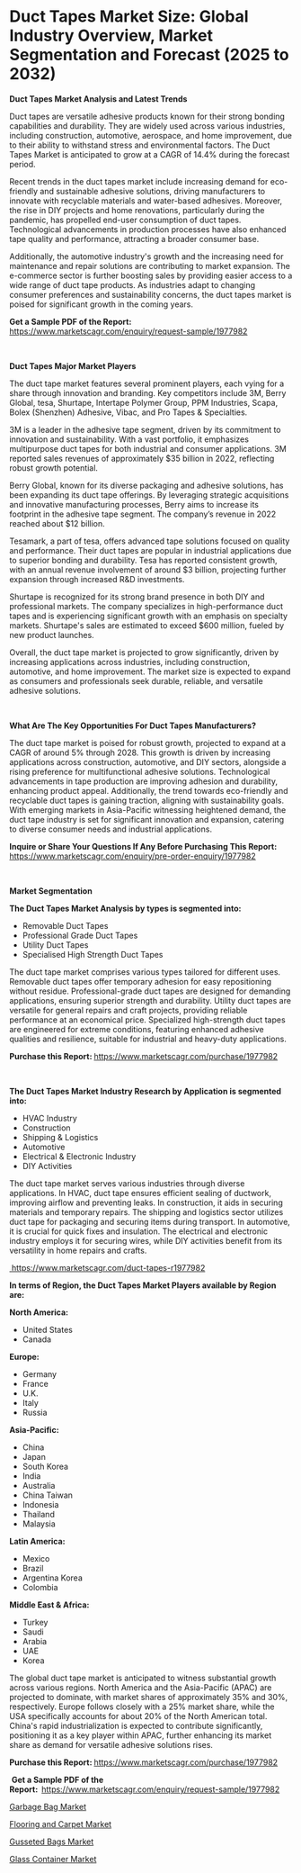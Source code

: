 <p><h1>Duct Tapes Market Size: Global Industry Overview, Market Segmentation and Forecast (2025 to 2032)</h1></p><p><strong>Duct Tapes Market Analysis and Latest Trends</strong></p>
<p><p>Duct tapes are versatile adhesive products known for their strong bonding capabilities and durability. They are widely used across various industries, including construction, automotive, aerospace, and home improvement, due to their ability to withstand stress and environmental factors. The Duct Tapes Market is anticipated to grow at a CAGR of 14.4% during the forecast period.</p><p>Recent trends in the duct tapes market include increasing demand for eco-friendly and sustainable adhesive solutions, driving manufacturers to innovate with recyclable materials and water-based adhesives. Moreover, the rise in DIY projects and home renovations, particularly during the pandemic, has propelled end-user consumption of duct tapes. Technological advancements in production processes have also enhanced tape quality and performance, attracting a broader consumer base.</p><p>Additionally, the automotive industry's growth and the increasing need for maintenance and repair solutions are contributing to market expansion. The e-commerce sector is further boosting sales by providing easier access to a wide range of duct tape products. As industries adapt to changing consumer preferences and sustainability concerns, the duct tapes market is poised for significant growth in the coming years.</p></p>
<p><strong>Get a Sample PDF of the Report:&nbsp;</strong> <a href="https://www.marketscagr.com/enquiry/request-sample/1977982?utm_campaign=2095&utm_medium=2&utm_source=Github&utm_content=ia&utm_term=05042025&utm_id=duct-tapes">https://www.marketscagr.com/enquiry/request-sample/1977982</a></p>
<p>&nbsp;</p>
<p><strong>Duct Tapes Major Market Players</strong></p>
<p><p>The duct tape market features several prominent players, each vying for a share through innovation and branding. Key competitors include 3M, Berry Global, tesa, Shurtape, Intertape Polymer Group, PPM Industries, Scapa, Bolex (Shenzhen) Adhesive, Vibac, and Pro Tapes & Specialties.</p><p>3M is a leader in the adhesive tape segment, driven by its commitment to innovation and sustainability. With a vast portfolio, it emphasizes multipurpose duct tapes for both industrial and consumer applications. 3M reported sales revenues of approximately $35 billion in 2022, reflecting robust growth potential.</p><p>Berry Global, known for its diverse packaging and adhesive solutions, has been expanding its duct tape offerings. By leveraging strategic acquisitions and innovative manufacturing processes, Berry aims to increase its footprint in the adhesive tape segment. The company’s revenue in 2022 reached about $12 billion.</p><p>Tesamark, a part of tesa, offers advanced tape solutions focused on quality and performance. Their duct tapes are popular in industrial applications due to superior bonding and durability. Tesa has reported consistent growth, with an annual revenue involvement of around $3 billion, projecting further expansion through increased R&D investments.</p><p>Shurtape is recognized for its strong brand presence in both DIY and professional markets. The company specializes in high-performance duct tapes and is experiencing significant growth with an emphasis on specialty markets. Shurtape's sales are estimated to exceed $600 million, fueled by new product launches.</p><p>Overall, the duct tape market is projected to grow significantly, driven by increasing applications across industries, including construction, automotive, and home improvement. The market size is expected to expand as consumers and professionals seek durable, reliable, and versatile adhesive solutions.</p></p>
<p>&nbsp;</p>
<p><strong>What Are The Key Opportunities For Duct Tapes Manufacturers?</strong></p>
<p><p>The duct tape market is poised for robust growth, projected to expand at a CAGR of around 5% through 2028. This growth is driven by increasing applications across construction, automotive, and DIY sectors, alongside a rising preference for multifunctional adhesive solutions. Technological advancements in tape production are improving adhesion and durability, enhancing product appeal. Additionally, the trend towards eco-friendly and recyclable duct tapes is gaining traction, aligning with sustainability goals. With emerging markets in Asia-Pacific witnessing heightened demand, the duct tape industry is set for significant innovation and expansion, catering to diverse consumer needs and industrial applications.</p></p>
<p><strong>Inquire or Share Your Questions If Any Before Purchasing This Report:</strong> <a href="https://www.marketscagr.com/enquiry/pre-order-enquiry/1977982?utm_campaign=2095&utm_medium=2&utm_source=Github&utm_content=ia&utm_term=05042025&utm_id=duct-tapes">https://www.marketscagr.com/enquiry/pre-order-enquiry/1977982</a></p>
<p>&nbsp;</p>
<p><strong>Market Segmentation</strong></p>
<p><strong>The Duct Tapes Market Analysis by types is segmented into:</strong></p>
<p><ul><li>Removable Duct Tapes</li><li>Professional Grade Duct Tapes</li><li>Utility Duct Tapes</li><li>Specialised High Strength Duct Tapes</li></ul></p>
<p><p>The duct tape market comprises various types tailored for different uses. Removable duct tapes offer temporary adhesion for easy repositioning without residue. Professional-grade duct tapes are designed for demanding applications, ensuring superior strength and durability. Utility duct tapes are versatile for general repairs and craft projects, providing reliable performance at an economical price. Specialized high-strength duct tapes are engineered for extreme conditions, featuring enhanced adhesive qualities and resilience, suitable for industrial and heavy-duty applications.</p></p>
<p><strong>Purchase this Report:&nbsp;</strong><a href="https://www.marketscagr.com/purchase/1977982?utm_campaign=2095&utm_medium=2&utm_source=Github&utm_content=ia&utm_term=05042025&utm_id=duct-tapes">https://www.marketscagr.com/purchase/1977982</a></p>
<p>&nbsp;</p>
<p><strong>The Duct Tapes Market Industry Research by Application is segmented into:</strong></p>
<p><ul><li>HVAC Industry</li><li>Construction</li><li>Shipping & Logistics</li><li>Automotive</li><li>Electrical & Electronic Industry</li><li>DIY Activities</li></ul></p>
<p><p>The duct tape market serves various industries through diverse applications. In HVAC, duct tape ensures efficient sealing of ductwork, improving airflow and preventing leaks. In construction, it aids in securing materials and temporary repairs. The shipping and logistics sector utilizes duct tape for packaging and securing items during transport. In automotive, it is crucial for quick fixes and insulation. The electrical and electronic industry employs it for securing wires, while DIY activities benefit from its versatility in home repairs and crafts.</p></p>
<p><a href="https://www.marketscagr.com/duct-tapes-r1977982?utm_campaign=2095&utm_medium=2&utm_source=Github&utm_content=ia&utm_term=05042025&utm_id=duct-tapes">&nbsp;https://www.marketscagr.com/duct-tapes-r1977982</a></p>
<p><strong>In terms of Region, the Duct Tapes Market Players available by Region are:</strong></p>
<p>
    <p> <strong> North America: </strong>
        <ul>
            <li>United States</li>
            <li>Canada</li>
        </ul>
        </p> 
    <p> <strong> Europe: </strong>
        <ul>
            <li>Germany</li>
            <li>France</li>
            <li>U.K.</li>
            <li>Italy</li>
            <li>Russia</li>
        </ul>
        </p> 
    <p> <strong> Asia-Pacific: </strong>
        <ul>
            <li>China</li>
            <li>Japan</li>
            <li>South Korea</li>
            <li>India</li>
            <li>Australia</li>
            <li>China Taiwan</li>
            <li>Indonesia</li>
            <li>Thailand</li>
            <li>Malaysia</li>
        </ul>
        </p> 
    <p> <strong> Latin America: </strong>
        <ul>
            <li>Mexico</li>
            <li>Brazil</li>
            <li>Argentina Korea</li>
            <li>Colombia</li>
        </ul>
        </p> 
    <p> <strong> Middle East & Africa: </strong>
        <ul>
            <li>Turkey</li>
            <li>Saudi</li>
            <li>Arabia</li>
            <li>UAE</li>
            <li>Korea</li>
        </ul>
    </p>
    </p>
<p><p>The global duct tape market is anticipated to witness substantial growth across various regions. North America and the Asia-Pacific (APAC) are projected to dominate, with market shares of approximately 35% and 30%, respectively. Europe follows closely with a 25% market share, while the USA specifically accounts for about 20% of the North American total. China's rapid industrialization is expected to contribute significantly, positioning it as a key player within APAC, further enhancing its market share as demand for versatile adhesive solutions rises.</p></p>
<p><strong>Purchase this Report: </strong><a href="https://www.marketscagr.com/purchase/1977982?utm_campaign=2095&utm_medium=2&utm_source=Github&utm_content=ia&utm_term=05042025&utm_id=duct-tapes">https://www.marketscagr.com/purchase/1977982</a></p>
<p>&nbsp;<strong>Get a Sample PDF of the Report:&nbsp;&nbsp;</strong><a href="https://www.marketscagr.com/enquiry/request-sample/1977982?utm_campaign=2095&utm_medium=2&utm_source=Github&utm_content=ia&utm_term=05042025&utm_id=duct-tapes">https://www.marketscagr.com/enquiry/request-sample/1977982</a></p>
<p><strong></strong></p>
<p><p><a href="https://github.com/wycheelwayeu/Market-Research-Report-List-1/blob/main/garbage-bag-market.md?utm_campaign=2095&utm_medium=2&utm_source=Github&utm_content=ia&utm_term=05042025&utm_id=duct-tapes">Garbage Bag Market</a></p><p><a href="https://github.com/pezezlarue7h/Market-Research-Report-List-1/blob/main/flooring-and-carpet-market.md?utm_campaign=2095&utm_medium=2&utm_source=Github&utm_content=ia&utm_term=05042025&utm_id=duct-tapes">Flooring and Carpet Market</a></p><p><a href="https://github.com/gulaimolin/Market-Research-Report-List-7/blob/main/gusseted-bags-market.md?utm_campaign=2095&utm_medium=2&utm_source=Github&utm_content=ia&utm_term=05042025&utm_id=duct-tapes">Gusseted Bags Market</a></p><p><a href="https://github.com/auriashetzxj/Market-Research-Report-List-1/blob/main/glass-container-market.md?utm_campaign=2095&utm_medium=2&utm_source=Github&utm_content=ia&utm_term=05042025&utm_id=duct-tapes">Glass Container Market</a></p></p>